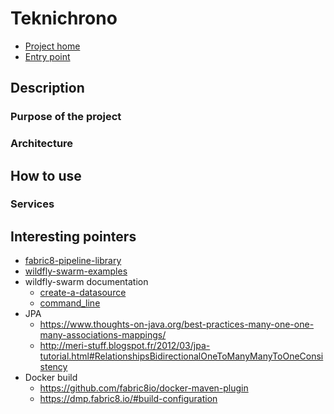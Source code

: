 # Teknichrono

* [Project home ](https://github.com/fabricepipart/teknichrono)
* [Entry point](http://teknichrono-fabrice-pipart-stage.b542.starter-us-east-2a.openshiftapps.com/teknichrono/app.html#/Events)

## Description

### Purpose of the project

### Architecture

## How to use

### Services


## Interesting pointers

* [fabric8-pipeline-library](https://github.com/fabric8io/fabric8-pipeline-library)
* [wildfly-swarm-examples](https://github.com/wildfly-swarm/wildfly-swarm-examples)
* wildfly-swarm documentation
  * [create-a-datasource](https://howto.wildfly-swarm.io/create-a-datasource/)
  * [command_line](https://wildfly-swarm.gitbooks.io/wildfly-swarm-users-guide/configuration/command_line.html)
* JPA
  * https://www.thoughts-on-java.org/best-practices-many-one-one-many-associations-mappings/
  * http://meri-stuff.blogspot.fr/2012/03/jpa-tutorial.html#RelationshipsBidirectionalOneToManyManyToOneConsistency
* Docker build
  * https://github.com/fabric8io/docker-maven-plugin
  * https://dmp.fabric8.io/#build-configuration
  